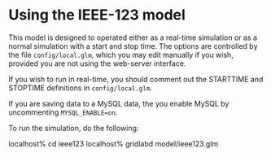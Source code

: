 # Using the IEEE-123 model

This model is designed to operated either as a real-time simulation or as a normal simulation with a start and stop time. The options are controlled by the file `config/local.glm`, which you may edit manually if you wish, provided you are not using the web-server interface.

If you wish to run in real-time, you should comment out the STARTTIME and STOPTIME definitions in `config/local.glm`. 

If you are saving data to a MySQL data, the you enable MySQL by uncommenting `MYSQL_ENABLE=on`.

To run the simulation, do the following:

  localhost% cd ieee123
  localhost% gridlabd model/ieee123.glm


